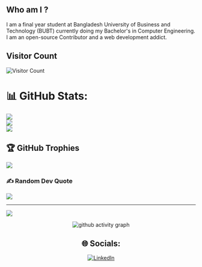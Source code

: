 ## Who am I ?
I am a final year student at Bangladesh University of Business and Technology (BUBT) currently doing my Bachelor's in Computer Engineering. 
I am an open-source Contributor and a web development addict.

<!--
**mdtahmidulhuque/mdtahmidulhuque** is a ✨ _special_ ✨ repository because its `README.md` (this file) appears on your GitHub profile.

Here are some ideas to get you started:

- 🔭 I’m currently working on ...
- 🌱 I’m currently learning ...
- 👯 I’m looking to collaborate on ...
- 🤔 I’m looking for help with ...
- 💬 Ask me about ...
- 📫 How to reach me: ...
- 😄 Pronouns: ...
- ⚡ Fun fact: ...
-->
## Visitor Count
![Visitor Count](https://profile-counter.glitch.me/mdtahmidulhuque/count.svg)

# 📊 GitHub Stats:
![](https://github-readme-stats.vercel.app/api?username=mdtahmidulhuque&theme=gotham&hide_border=false&include_all_commits=false&count_private=false)<br/>
![](https://github-readme-streak-stats.herokuapp.com/?user=mdtahmidulhuque&theme=gotham&hide_border=false)<br/>
![](https://github-readme-stats.vercel.app/api/top-langs/?username=mdtahmidulhuque&theme=gotham&hide_border=false&include_all_commits=false&count_private=false&layout=compact)

## 🏆 GitHub Trophies
![](https://github-profile-trophy.vercel.app/?username=mdtahmidulhuque&theme=dracula&no-frame=true&no-bg=false&margin-w=4)

### ✍️ Random Dev Quote
![](https://quotes-github-readme.vercel.app/api?type=horizontal&theme=radical)

---
[![](https://visitcount.itsvg.in/api?id=mdtahmidulhuque&icon=0&color=0)](https://visitcount.itsvg.in)

<!-- Proudly created with GPRM ( https://gprm.itsvg.in ) -->
 
 <div align="center">
     
     
![github activity graph](https://activity-graph.herokuapp.com/graph?username=mdtahmidulhuque&theme=dracula&layout=compact&title_color=FF69B4&hide_border=true&area=true)
</div>
 
<div align="center">

## 🌐 Socials:
[![LinkedIn](https://img.shields.io/badge/LinkedIn-%230077B5.svg?logo=linkedin&logoColor=white)](https://linkedin.com/in/https://www.linkedin.com/in/hrshammo/) 
 
